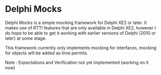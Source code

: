 # Delphi Mocks

Delphi Mocks is a simple mocking framework for Delphi XE2 or later. It makes use of RTTI features that are only available in Delphi XE2, however I do hope to be able to get it working with earlier versions of Delphi (2010 or later) at some stage.

This framework currently only implements mocking for interfaces, mocking for objects will be added as time permits. 

Note : Expectations and Verification not yet implemented (working on it now)